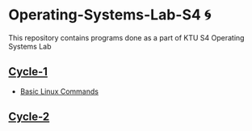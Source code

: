 
# Operating-Systems-Lab-S4 🌀
This repository contains programs done as a part of KTU S4 Operating Systems Lab

## [Cycle-1](Cycle-1)

 - [Basic Linux Commands](Cycle-1/Linux_Commands.md)

## [Cycle-2](Cycle-2)
